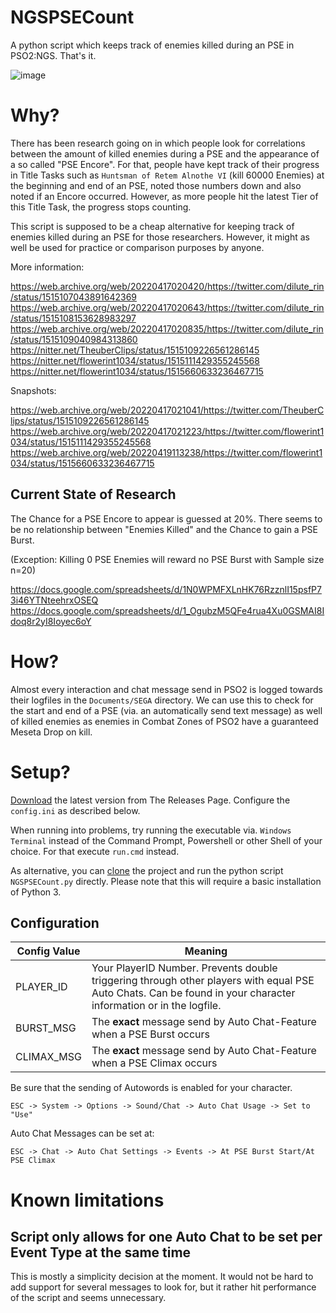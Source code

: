 # NGSPSECount
A python script which keeps track of enemies killed during an PSE in PSO2:NGS. That's it.

![image](https://user-images.githubusercontent.com/68307987/163992942-83caf225-2cf0-4478-8d73-3750657cf9ac.png)

# Why?

There has been research going on in which people look for correlations between the amount of killed enemies during a PSE and the appearance of a so called "PSE Encore". For that, people have kept track of their progress in Title Tasks such as `Huntsman of Retem Alnothe VI` (kill 60000 Enemies) at the beginning and end of an PSE, noted those numbers down and also noted if an Encore occurred. However, as more people hit the latest Tier of this Title Task, the progress stops counting.

This script is supposed to be a cheap alternative for keeping track of enemies killed during an PSE for those researchers. However, it might as well be used for practice or comparison purposes by anyone.

More information:

https://web.archive.org/web/20220417020420/https://twitter.com/dilute_rin/status/1515107043891642369 \
https://web.archive.org/web/20220417020643/https://twitter.com/dilute_rin/status/1515108153628983297 \
https://web.archive.org/web/20220417020835/https://twitter.com/dilute_rin/status/1515109040984313860 \
https://nitter.net/TheuberClips/status/1515109226561286145 \
https://nitter.net/flowerint1034/status/1515111429355245568 \
https://nitter.net/flowerint1034/status/1515660633236467715

Snapshots:

https://web.archive.org/web/20220417021041/https://twitter.com/TheuberClips/status/1515109226561286145 \
https://web.archive.org/web/20220417021223/https://twitter.com/flowerint1034/status/1515111429355245568 \
https://web.archive.org/web/20220419113238/https://twitter.com/flowerint1034/status/1515660633236467715

## Current State of Research

The Chance for a PSE Encore to appear is guessed at 20%. There seems to be no relationship between "Enemies Killed" and the Chance to gain a PSE Burst.

(Exception: Killing 0 PSE Enemies will reward no PSE Burst with Sample size n=20)

https://docs.google.com/spreadsheets/d/1N0WPMFXLnHK76RzznlI15psfP73i46YTNteehrxOSEQ \
https://docs.google.com/spreadsheets/d/1_OgubzM5QFe4rua4Xu0GSMAI8Idoq8r2yI8Ioyec6oY

# How?

Almost every interaction and chat message send in PSO2 is logged towards their logfiles in the `Documents/SEGA` directory. We can use this to check for the start and end of a PSE (via. an automatically send text message) as well of killed enemies as enemies in Combat Zones of PSO2 have a guaranteed Meseta Drop on kill.

# Setup?

[Download](https://github.com/PureFallen/NGSPSECount/releases/latest) the latest version from The Releases Page. Configure the `config.ini` as described below.

When running into problems, try running the executable via. `Windows Terminal` instead of the Command Prompt, Powershell or other Shell of your choice. For that execute `run.cmd` instead.

As alternative, you can [clone](https://github.com/PureFallen/NGSPSECount/archive/refs/heads/main.zip) the project and run the python script `NGSPSECount.py` directly. Please note that this will require a basic installation of Python 3.

## Configuration

| Config Value | Meaning                                                                                                                                                         |
|--------------|-----------------------------------------------------------------------------------------------------------------------------------------------------------------|
| PLAYER_ID    | Your PlayerID Number. Prevents double triggering through other players with equal PSE Auto Chats. Can be found in your character information or in the logfile. |
| BURST_MSG    | The **exact** message send by Auto Chat-Feature when a PSE Burst occurs                                                                                         |
| CLIMAX_MSG   | The **exact** message send by Auto Chat-Feature when a PSE Climax occurs                                                                                        |

Be sure that the sending of Autowords is enabled for your character.

`ESC -> System -> Options -> Sound/Chat -> Auto Chat Usage -> Set to "Use"`

Auto Chat Messages can be set at:

`ESC -> Chat -> Auto Chat Settings -> Events -> At PSE Burst Start/At PSE Climax`

# Known limitations

## Script only allows for one Auto Chat to be set per Event Type at the same time

This is mostly a simplicity decision at the moment. It would not be hard to add support for several messages to look for, but it rather hit performance of the script and seems unnecessary.
